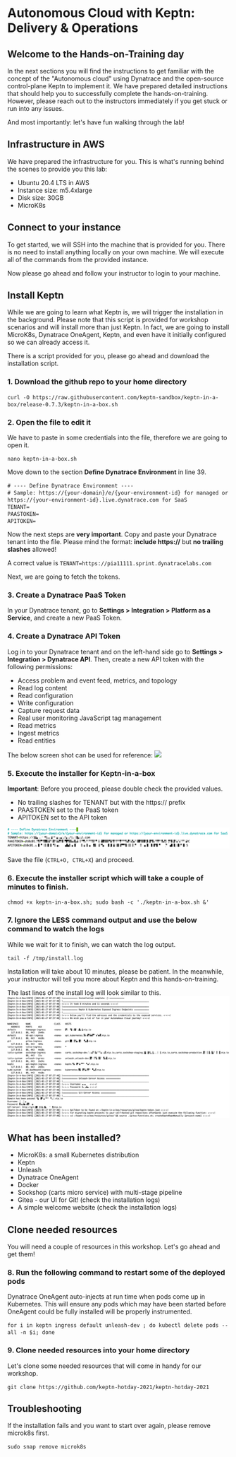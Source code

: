 # Autonomous Cloud with Keptn: Delivery & Operations 


## Welcome to the Hands-on-Training day

In the next sections you will find the instructions to get familiar with the concept of the "Autonomous cloud" using Dynatrace and the open-source control-plane Keptn to implement it. 
We have prepared detailed instructions that should help you to successfully complete the hands-on-training. However, please reach out to the instructors immediately if you get stuck or run into any issues.

And most importantly: let's have fun walking through the lab!
## Infrastructure in AWS

We have prepared the infrastructure for you. This is what's running behind the scenes to provide you this lab:
- Ubuntu 20.4 LTS in AWS
- Instance size: m5.4xlarge
- Disk size: 30GB
- MicroK8s

## Connect to your instance

To get started, we will SSH into the machine that is provided for you. There is no need to install anything locally on your own machine. We will execute all of the commands from the provided instance.

Now please go ahead and follow your instructor to login to your machine.
## Install Keptn

While we are going to learn what Keptn is, we will trigger the installation in the background. Please note that this script is provided for workshop scenarios and will install more than just Keptn.
In fact, we are going to install MicroK8s, Dynatrace OneAgent, Keptn, and even have it initially configured so we can already access it. 

There is a script provided for you, please go ahead and download the installation script.

### 1. Download the github repo to your home directory
```
curl -O https://raw.githubusercontent.com/keptn-sandbox/keptn-in-a-box/release-0.7.3/keptn-in-a-box.sh
```
### 2. Open the file to edit it
We have to paste in some credentials into the file, therefore we are going to open it.

```
nano keptn-in-a-box.sh
```

Move down to the section **Define Dynatrace Environment** in line 39.
```
# ---- Define Dynatrace Environment ----
# Sample: https://{your-domain}/e/{your-environment-id} for managed or https://{your-environment-id}.live.dynatrace.com for SaaS
TENANT=
PAASTOKEN=
APITOKEN=
```

Now the next steps are **very important**.
Copy and paste your Dynatrace tenant into the file. Please mind the format: **include https://** but **no trailing slashes** allowed!

A correct value is `TENANT=https://pia11111.sprint.dynatracelabs.com`

Next, we are going to fetch the tokens.


### 3. Create a Dynatrace PaaS Token
In your Dynatrace tenant, go to **Settings > Integration > Platform as a Service**, and create a new PaaS Token.



### 4. Create a Dynatrace API Token
Log in to your Dynatrace tenant and on the left-hand side go to **Settings > Integration > Dynatrace API**. 
Then, create a new API token with the following permissions:

* Access problem and event feed, metrics, and topology
* Read log content
* Read configuration
* Write configuration
* Capture request data
* Real user monitoring JavaScript tag management
* Read metrics
* Ingest metrics
* Read entities

The below screen shot can be used for reference:
![](https://tutorials.keptn.sh/tutorials/keptn-in-a-box-07/img/5052ffbd6ab534f1.png)


### 5. Execute the installer for Keptn-in-a-box

**Important**: Before you proceed, please double check the provided values.
- No trailing slashes for TENANT but with the https:// prefix
- PAASTOKEN set to the PaaS token
- APITOKEN set to the API token

![](./assets/dt-tokens.png)

Save the file (`CTRL+O, CTRL+X`) and proceed.

### 6. Execute the installer script which will take a couple of minutes to finish.
```
chmod +x keptn-in-a-box.sh; sudo bash -c './keptn-in-a-box.sh &'
```
### 7. Ignore the LESS command output and use the below command to watch the logs

While we wait for it to finish, we can watch the log output.
```
tail -f /tmp/install.log
```

Installation will take about 10 minutes, please be patient.
In the meanwhile, your instructor will tell you more about Keptn and this hands-on-training.

The last lines of the install log will look similar to this.
![](./assets/installation-complete.png)


## What has been installed?

- MicroK8s: a small Kubernetes distribution
- Keptn
- Unleash
- Dynatrace OneAgent
- Docker
- Sockshop (carts micro service) with multi-stage pipeline
- Gitea - our UI for Git! (check the installation logs)
- A simple welcome website (check the installation logs)

## Clone needed resources

You will need a couple of resources in this workshop. Let's go ahead and get them!

### 8. Run the following command to restart some of the deployed pods

Dynatrace OneAgent auto-injects at run time when pods come up in Kubernetes. This will ensure any pods which may have been started before OneAgent could be fully installed will be properly instrumented. 

```
for i in keptn ingress default unleash-dev ; do kubectl delete pods --all -n $i; done
```
### 9. Clone needed resources into your home directory

Let's clone some needed resources that will come in handy for our workshop.

```
git clone https://github.com/keptn-hotday-2021/keptn-hotday-2021
```

## Troubleshooting

If the installation fails and you want to start over again, please remove microk8s first.
```
sudo snap remove microk8s
```